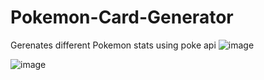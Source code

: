 # Pokemon-Card-Generator

Gerenates different Pokemon stats using poke api
![image](https://user-images.githubusercontent.com/108999846/206257303-8840b8ed-448f-428c-8791-36e5f71a0cee.png)

![image](https://user-images.githubusercontent.com/108999846/206257829-ee83c6d6-75c3-4670-b855-49f047e389a5.png)

